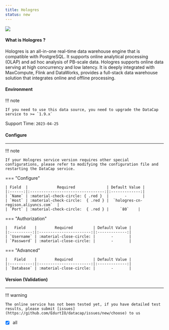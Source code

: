 ```yaml
---
title: Hologres
status: new
---
```


<img src="/assets/plugin/hologres.png" class="connector-logo" />

#### What is Hologres ?

Hologres is an all-in-one real-time data warehouse engine that is compatible with PostgreSQL. It supports online analytical processing (OLAP) and ad hoc analysis of PB-scale data. Hologres supports online data serving at high concurrency and low latency. It is deeply integrated with MaxCompute, Flink and DataWorks, provides a full-stack data warehouse solution that integrates online and offline processing.

#### Environment

!!! note

    If you need to use this data source, you need to upgrade the DataCap service to >= `1.9.x`

Support Time: `2023-04-25`

#### Configure

---

!!! note

    If your Hologres service version requires other special configurations, please refer to modifying the configuration file and restarting the DataCap service.

=== "Configure"

    | Field  |             Required              | Default Value |
    |:------:|:---------------------------------:|:-------------:|
    | `Name` | :material-check-circle: { .red }  |       -       |
    | `Host` | :material-check-circle:  { .red } |  `hologres-cn-regison.aliyuncs.com`  |
    | `Port` | :material-check-circle:  { .red } |     `80`    |

=== "Authorization"

    |   Field    |        Required         | Default Value |
    |:----------:|:-----------------------:|:-------------:|
    | `Username` | :material-close-circle: |       -       |
    | `Password` | :material-close-circle: |       -       |

=== "Advanced"

    |   Field    |        Required         | Default Value |
    |:----------:|:-----------------------:|:-------------:|
    | `Database` | :material-close-circle: |       -       |

#### Version (Validation)

---

!!! warning

    The online service has not been tested yet, if you have detailed test results, please submit [issues](https://github.com/EdurtIO/datacap/issues/new/choose) to us

- [x] all
